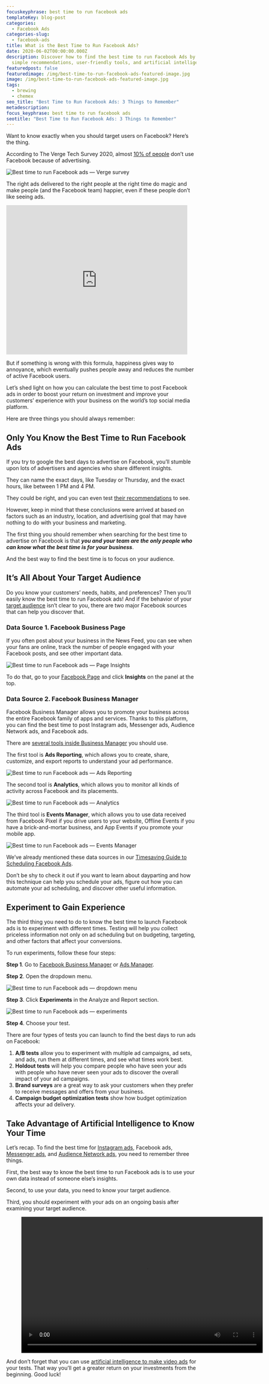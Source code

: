 ```yaml
---
focuskeyphrase: best time to run facebook ads
templateKey: blog-post
categories:
  - Facebook Ads
categories-slug:
  - facebook-ads
title: What is the Best Time to Run Facebook Ads?
date: 2020-06-02T00:00:00.000Z
description: Discover how to find the best time to run Facebook Ads by means of
  simple recommendations, user-friendly tools, and artificial intelligence.
featuredpost: false
featuredimage: /img/best-time-to-run-facebook-ads-featured-image.jpg
image: /img/best-time-to-run-facebook-ads-featured-image.jpg
tags:
  - brewing
  - chemex
seo_title: "Best Time to Run Facebook Ads: 3 Things to Remember"
metadescription: 
focus_keyphrase: best time to run facebook ads
seotitle: "Best Time to Run Facebook Ads: 3 Things to Remember"
---
```

<!--StartFragment-->

Want to know exactly when you should target users on Facebook? Here’s the thing.

According to The Verge Tech Survey 2020, almost [10% of people](https://www.theverge.com/2020/3/2/21144680/verge-tech-survey-2020-trust-privacy-security-facebook-amazon-google-apple) don’t use Facebook because of advertising.

![Best time to run Facebook ads — Verge survey](/img/best-time-to-run-facebook-ads-verge-survey-1024x491.jpg)

The right ads delivered to the right people at the right time do magic and make people (and the Facebook team) happier, even if these people don’t like seeing ads.

<iframe title="" style="max-width:480px; max-height:395px; width:100%; height:395px; min-height: 264px;" src="https://giphy.com/embed/3og0ILJig6zIu1hRVm" frameborder="0" allow="accelerometer; autoplay; clipboard-write; encrypted-media; gyroscope; picture-in-picture" allowfullscreen=""></iframe>

But if something is wrong with this formula, happiness gives way to annoyance, which eventually pushes people away and reduces the number of active Facebook users.

Let’s shed light on how you can calculate the best time to post Facebook ads in order to boost your return on investment and improve your customers’ experience with your business on the world’s top social media platform.

Here are three things you should always remember:

## Only You Know the Best Time to Run Facebook Ads

If you try to google the best days to advertise on Facebook, you’ll stumble upon lots of advertisers and agencies who share different insights.

They can name the exact days, like Tuesday or Thursday, and the exact hours, like between 1 PM and 4 PM.

They could be right, and you can even test [their recommendations](https://softcube.com/creating-effective-facebook-ads/) to see.

However, keep in mind that these conclusions were arrived at based on factors such as an industry, location, and advertising goal that may have nothing to do with your business and marketing.

The first thing you should remember when searching for the best time to advertise on Facebook is that **_you and your team are the only people who can know what the best time is for your business_**. 

And the best way to find the best time is to focus on your audience.

## It’s All About Your Target Audience

Do you know your customers’ needs, habits, and preferences? Then you’ll easily know the best time to run Facebook ads! And if the behavior of your [target audience](https://softcube.com/guide-to-facebook-ad-targeting/) isn’t clear to you, there are two major Facebook sources that can help you discover that.

### Data Source 1. Facebook Business Page

If you often post about your business in the News Feed, you can see when your fans are online, track the number of people engaged with your Facebook posts, and see other important data.

![Best time to run Facebook ads — Page Insights](/img/best-time-to-run-facebook-ads-insights-1024x445.jpg)

To do that, go to your [Facebook Page](https://softcube.com/best-facebook-pages-you-should-follow/) and click **Insights** on the panel at the top.

### Data Source 2. Facebook Business Manager

Facebook Business Manager allows you to promote your business across the entire Facebook family of apps and services. Thanks to this platform, you can find the best time to post Instagram ads, Messenger ads, Audience Network ads, and Facebook ads.

There are [several tools inside Business Manager](https://softcube.com/best-facebook-ad-tools/) you should use.

The first tool is **Ads Reporting**, which allows you to create, share, customize, and export reports to understand your ad performance.

![Best time to run Facebook ads — Ads Reporting](/img/best-time-to-run-facebook-ads-reporting.jpg)

The second tool is **Analytics**, which allows you to monitor all kinds of activity across Facebook and its placements.

![Best time to run Facebook ads — Analytics](/img/best-time-to-run-facebook-ads-analytics.jpg)

The third tool is **Events Manager**, which allows you to use data received from Facebook Pixel if you drive users to your website, Offline Events if you have a brick-and-mortar business, and App Events if you promote your mobile app.

![Best time to run Facebook ads — Events Manager](/img/best-time-to-run-facebook-ads-events-manager-1024x461.jpg)

We’ve already mentioned these data sources in our [Timesaving Guide to Scheduling Facebook Ads](https://softcube.com/timesaving-guide-to-facebook-ad-scheduling/). 

Don’t be shy to check it out if you want to learn about dayparting and how this technique can help you schedule your ads, figure out how you can automate your ad scheduling, and discover other useful information.

## Experiment to Gain Experience

The third thing you need to do to know the best time to launch Facebook ads is to experiment with different times. Testing will help you collect priceless information not only on ad scheduling but on budgeting, targeting, and other factors that affect your conversions.

To run experiments, follow these four steps:

**Step 1**. Go to [Facebook Business Manager](https://softcube.com/how-to-use-facebook-business-manager/) or [Ads Manager](https://softcube.com/tips-and-tricks-for-facebook-ads-manager/).

**Step 2**. Open the dropdown menu.

![Best time to run Facebook ads — dropdown menu](/img/best-time-to-run-facebook-ads-menu.jpg)

**Step 3**. Click **Experiments** in the Analyze and Report section.

![Best time to run Facebook ads — experiments](/img/best-time-to-run-facebook-ads-experiments-1024x472.jpg)

**Step 4**. Choose your test.

There are four types of tests you can launch to find the best days to run ads on Facebook:

1. **A/B tests** allow you to experiment with multiple ad campaigns, ad sets, and ads, run them at different times, and see what times work best.
2. **Holdout tests** will help you compare people who have seen your ads with people who have never seen your ads to discover the overall impact of your ad campaigns.
3. **Brand surveys** are a great way to ask your customers when they prefer to receive messages and offers from your business.
4. **Campaign budget optimization tests** show how budget optimization affects your ad delivery.

## Take Advantage of Artificial Intelligence to Know Your Time

Let’s recap. To find the best time for [Instagram ads](https://softcube.com/recommendations-for-instagram-sponsored-ads/), Facebook ads, [Messenger ads](https://softcube.com/how-to-start-a-personal-chat-with-messenger-ads/), and [Audience Network ads](https://softcube.com/facebook-audience-network-complete-guide/), you need to remember three things.

First, the best way to know the best time to run Facebook ads is to use your own data instead of someone else’s insights.

Second, to use your data, you need to know your target audience.

Third, you should experiment with your ads on an ongoing basis after examining your target audience.

<figure class="wp-block-video aligncenter"><video controls autoplay="autoplay" loop="loop" width="640" height="360"src="https://video.softcube.com/media/7d079d8647803412528a3f2f3ccbe10d.mp4"></video></figure>

And don’t forget that you can use [artificial intelligence to make video ads](https://softcube.com/) for your tests. That way you’ll get a greater return on your investments from the beginning. Good luck!

<style>
@media screen and (max-width: 780px){
  iframe {
    height: inherit !important;
  }
}
</style>
